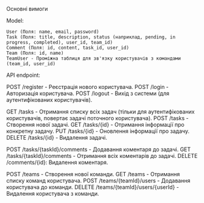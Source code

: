 Основні вимоги

Model:

    User (Поля: name, email, password)
    Task (Поля: title, description, status (наприклад, pending, in progress, completed), user_id, team_id)
    Comment (Поля: id, content, task_id, user_id)
    Team (Поля: id, name)
    TeamUser - Проміжна таблиця для зв'язку користувачів з командами (team_id, user_id)

API endpoint:

   POST /register -  Реєстрація нового користувача.
   POST /login -  Авторизація користувача.
   POST /logout -  Вихід з системи (для аутентифікованих користувачів).

   GET /tasks - Отримання списку всіх задач (тільки для аутентифікованих користувачів, повертає задачі поточного користувача).
   POST /tasks - Створення нової задачі.
   GET /tasks/{id} -  Отримання інформації про конкретну задачу.
   PUT /tasks/{id} -  Оновлення інформації про задачу.
   DELETE /tasks/{id} -  Видалення задачі. 

   POST /tasks/{taskId}/comments -  Додавання коментаря до задачі.
   GET /tasks/{taskId}/comments -  Отримання всіх коментарів до задачі.
   DELETE /comments/{id}: Видалення коментаря. 

   POST /teams -  Створення нової команди.
   GET /teams -  Отримання списку команд користувача.
   POST /teams/{teamId}/users -  Додавання користувача до команди.
   DELETE /teams/{teamId}/users/{userId} -  Видалення користувача з команди. 
